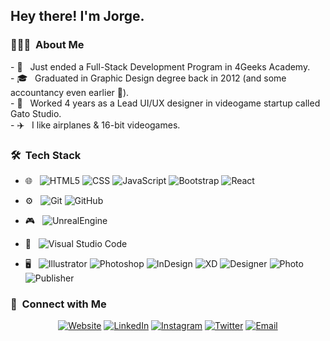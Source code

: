 <h2> Hey there! I'm Jorge.</h2>

<h3> 👨🏻‍💻 &nbsp;About Me </h3>
- 🌱 &nbsp; Just ended a Full-Stack Development Program in 4Geeks Academy. <br>
- 🎓 &nbsp; Graduated in Graphic Design degree back in 2012 (and some accountancy even earlier 🤢). <br>
- 👾 &nbsp; Worked 4 years as a Lead UI/UX designer in videogame startup called Gato Studio.<br>
- ✈️ &nbsp; I like airplanes & 16-bit videogames.<br>

<h3> 🛠 &nbsp;Tech Stack</h3>

- 🌐 &nbsp;
  ![HTML5](https://img.shields.io/badge/-HTML5-333333?style=flat-square&logo=HTML5)
  ![CSS](https://img.shields.io/badge/-CSS-333333?style=flat-square&logo=CSS3&logoColor=1572B6)
  ![JavaScript](https://img.shields.io/badge/-JavaScript-333333?style=flat-square&logo=javascript)
  ![Bootstrap](https://img.shields.io/badge/-Bootstrap-333333?style=flat-square&logo=bootstrap&logoColor=563D7C)
  ![React](https://img.shields.io/badge/-React-333333?style=flat-square&logo=bootstrap&logoColor=563D7C)

- ⚙️ &nbsp;
  ![Git](https://img.shields.io/badge/-Git-333333?style=flat-square&logo=git)
  ![GitHub](https://img.shields.io/badge/-GitHub-333333?style=flat-square&logo=github)
  
- 🎮 &nbsp;
  ![UnrealEngine](https://img.shields.io/badge/-Unreal%20Engine-333333?style=flat-square&logo=unreal-engine)
  
- 🔧 &nbsp;
  ![Visual Studio Code](https://img.shields.io/badge/-Visual%20Studio%20Code-333333?style=flat-square&logo=visual-studio-code&logoColor=007ACC)

- 🖥 &nbsp;
  ![Illustrator](https://img.shields.io/badge/-Illustrator-333333?style=flat-square&logo=adobe-illustrator)
  ![Photoshop](https://img.shields.io/badge/-Photoshop-333333?style=flat-square&logo=adobe-photoshop)
  ![InDesign](https://img.shields.io/badge/-InDesign-333333?style=flat-square&logo=adobe-indesign)
  ![XD](https://img.shields.io/badge/-Adobe%20XD-333333?style=flat-square&logo=adobe-xd)
  ![Designer](https://img.shields.io/badge/-Designer-333333?style=flat-square&logo=affinity-designer&logoColor=4AC8F8)
  ![Photo](https://img.shields.io/badge/-Photo-333333?style=flat-square&logo=affinity-photo&logoColor=F18BFF)
  ![Publisher](https://img.shields.io/badge/-Publisher-333333?style=flat-square&logo=affinity-publisher&logoColor=C9274C)
  

<h3> 💖 &nbsp;Connect with Me </h3>

<p align="center">
<a href="#"><img alt="Website" src="https://img.shields.io/badge/coming%20soon!-333333?style=flat-square&logo=google-chrome"></a>
<a href="https://www.linkedin.com/in/jorgeluispardo/"><img alt="LinkedIn" src="https://img.shields.io/badge/Jorge%20Pardo-333333?style=flat-square&logo=linkedin"></a>
<a href="https://www.instagram.com/jorgepardo/"><img alt="Instagram" src="https://img.shields.io/badge/jorgepardo-333333?style=flat-square&logo=instagram"></a>
<a href="https://twitter.com/jorgepardor"><img alt="Twitter" src="https://img.shields.io/badge/jorgepardor-333333?style=flat-square&logo=twitter"></a>
<a href="mailto:iamjorgepardo@gmail.com"><img alt="Email" src="https://img.shields.io/badge/gmail-333333?style=flat-square&logo=gmail"></a>
</p>
